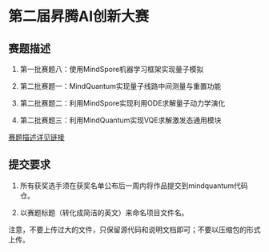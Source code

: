 # 第二届昇腾AI创新大赛

## 赛题描述

1. 第一批赛题八：使用MindSpore机器学习框架实现量子模拟

2. 第二批赛题一：MindQuantum实现量子线路中间测量与重置功能

3. 第二批赛题二：利用MindSpore实现利用ODE求解量子动力学演化

4. 第二批赛题三：利用MindQuantum实现VQE求解激发态通用模块

[赛题描述详见链接](https://www.hiascend.com/zh/developer/contests/details/7e51ee21cd604773b5b91b974cef30be?city=%E5%B9%BF%E4%B8%9C%E5%B9%BF%E5%B7%9E)

## 提交要求

1. 所有获奖选手须在获奖名单公布后一周内将作品提交到mindquantum代码仓。

2. 以赛题标题（转化成简洁的英文）来命名项目文件名。

注意，不要上传过大的文件，只保留源代码和说明文档即可；不要以压缩包的形式上传。